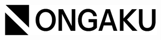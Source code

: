 <img src="https://github.com/Tanimal19/ongaku/blob/beb67a44cf3fd3a5a9da8c501f359b7231136440/public/logo-full.svg" width="500" height="100">
